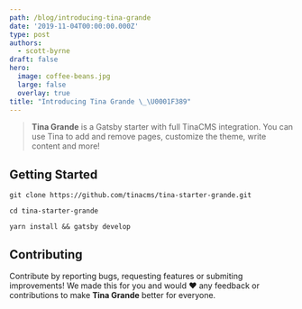 ```yaml
---
path: /blog/introducing-tina-grande
date: '2019-11-04T00:00:00.000Z'
type: post
authors:
  - scott-byrne
draft: false
hero:
  image: coffee-beans.jpg
  large: false
  overlay: true
title: "Introducing Tina Grande \_\U0001F389"
---
```


> **Tina Grande** is a Gatsby starter with full TinaCMS integration. You can use Tina to add and remove pages, customize the theme, write content and more!

## Getting Started

```shell-session
git clone https://github.com/tinacms/tina-starter-grande.git

cd tina-starter-grande

yarn install && gatsby develop
```

## Contributing

Contribute by reporting bugs, requesting features or submiting improvements! We made this for you and would ❤️ any feedback or contributions to make **Tina Grande** better for everyone.

###
